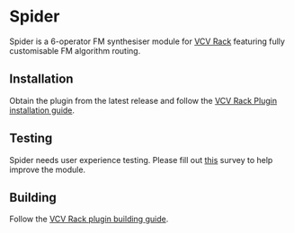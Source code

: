 # Spider

Spider is a 6-operator FM synthesiser module for [VCV Rack](https://vcvrack.com/) featuring fully customisable FM algorithm routing.

## Installation

Obtain the plugin from the latest release and follow the [VCV Rack Plugin installation guide](https://vcvrack.com/manual/Installing#Installing-Rack-plugins).

## Testing

Spider needs user experience testing. Please fill out [this](https://docs.google.com/forms/d/e/1FAIpQLSdvMAaxjTSMk2x2gWH8yiH_8a3sXJr4m5wvD8c1Xtg_qgh7VQ/viewform?usp=sharing) survey to help improve the module.

## Building

Follow the [VCV Rack plugin building guide](https://vcvrack.com/manual/Building#Building-Rack-plugins).


